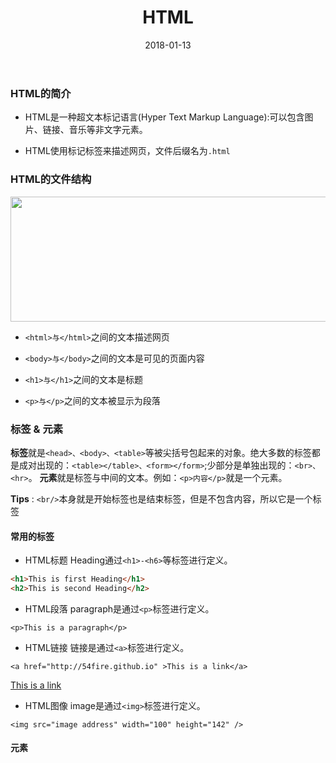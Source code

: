 ﻿---
layout: post
title: HTML
date: 2018-01-13
tag: HTML
---

### HTML的简介

- HTML是一种超文本标记语言(Hyper Text Markup Language):可以包含图片、链接、音乐等非文字元素。

- HTML使用标记标签来描述网页，文件后缀名为`.html`

### HTML的文件结构
<img src="https://dn-anything-about-doc.qbox.me/userid20407labid118time1423123992674" width="600" height="200" />

- `<html>与</html>`之间的文本描述网页

- `<body>与</body>`之间的文本是可见的页面内容

- `<h1>与</h1>`之间的文本是标题

- `<p>与</p>`之间的文本被显示为段落

### 标签 & 元素

**标签**就是`<head>、<body>、<table>`等被尖括号包起来的对象。绝大多数的标签都是成对出现的：`<table></table>、<form></form>`;少部分是单独出现的：`<br>、<hr>`。
**元素**就是标签与中间的文本。例如：`<p>内容</p>`就是一个元素。

**Tips** : `<br/>`本身就是开始标签也是结束标签，但是不包含内容，所以它是一个标签

#### 常用的标签

- HTML标题
Heading通过`<h1>-<h6>`等标签进行定义。
```html
<h1>This is first Heading</h1>
<h2>This is second Heading</h2>
```
- HTML段落
paragraph是通过`<p>`标签进行定义。
```
<p>This is a paragraph</p>
```
- HTML链接
链接是通过`<a>`标签进行定义。
```
<a href="http://54fire.github.io" >This is a link</a>
```
<a href="http://54fire.github.io" >This is a link</a>
- HTML图像
image是通过`<img>`标签进行定义。
```
<img src="image address" width="100" height="142" />
```

#### 元素